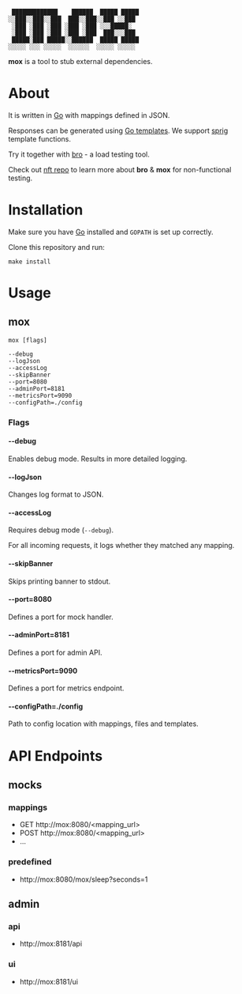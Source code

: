 ```
 █████████████    ██████  █████ █████
░░███░░███░░███  ███░░███░░███ ░░███ 
 ░███ ░███ ░███ ░███ ░███ ░░░█████░  
 ░███ ░███ ░███ ░███ ░███  ███░░░███ 
 █████░███ █████░░██████  █████ █████
░░░░░ ░░░ ░░░░░  ░░░░░░  ░░░░░ ░░░░░ 
```

**mox** is a tool to stub external dependencies.

# About

It is written in [Go](https://github.com/golang/go) with mappings defined in JSON.

Responses can be generated using [Go templates](https://pkg.go.dev/text/template). We support [sprig](https://masterminds.github.io/sprig/) template functions. 

Try it together with [bro](https://github.com/lameaux/bro) - a load testing tool.

Check out [nft repo](https://github.com/lameaux/nft) to learn more about **bro** & **mox** for non-functional testing.

# Installation

Make sure you have [Go](https://go.dev/doc/install) installed and `GOPATH` is set up correctly.

Clone this repository and run:

```shell
make install
```

# Usage

## mox

```shell
mox [flags]

--debug
--logJson 
--accessLog
--skipBanner
--port=8080
--adminPort=8181
--metricsPort=9090
--configPath=./config
```

### Flags

#### --debug

Enables debug mode. Results in more detailed logging.

#### --logJson

Changes log format to JSON.

#### --accessLog

Requires debug mode (`--debug`).

For all incoming requests, it logs whether they matched any mapping.

#### --skipBanner

Skips printing banner to stdout.

#### --port=8080

Defines a port for mock handler.

#### --adminPort=8181

Defines a port for admin API.

#### --metricsPort=9090

Defines a port for metrics endpoint.

#### --configPath=./config

Path to config location with mappings, files and templates.

# API Endpoints

## mocks

### mappings

- GET http://mox:8080/<mapping_url>
- POST http://mox:8080/<mapping_url>
- ...

### predefined

- http://mox:8080/mox/sleep?seconds=1

## admin

### api

- http://mox:8181/api

### ui

- http://mox:8181/ui